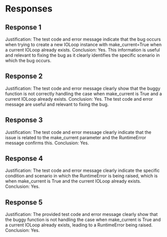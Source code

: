 # Responses
## Response 1
Justification: The test code and error message indicate that the bug occurs when trying to create a new IOLoop instance with make_current=True when a current IOLoop already exists.
Conclusion: Yes. This information is useful and relevant to fixing the bug as it clearly identifies the specific scenario in which the bug occurs.

## Response 2
Justification: The test code and error message clearly show that the buggy function is not correctly handling the case when make_current is True and a current IOLoop already exists.
Conclusion: Yes. The test code and error message are useful and relevant to fixing the bug.

## Response 3
Justification: The test code and error message clearly indicate that the issue is related to the make_current parameter and the RuntimeError message confirms this.
Conclusion: Yes.

## Response 4
Justification: The test code and error message clearly indicate the specific condition and scenario in which the RuntimeError is being raised, which is when make_current is True and the current IOLoop already exists.
Conclusion: Yes.

## Response 5
Justification: The provided test code and error message clearly show that the buggy function is not handling the case when make_current is True and a current IOLoop already exists, leading to a RuntimeError being raised.
Conclusion: Yes.

